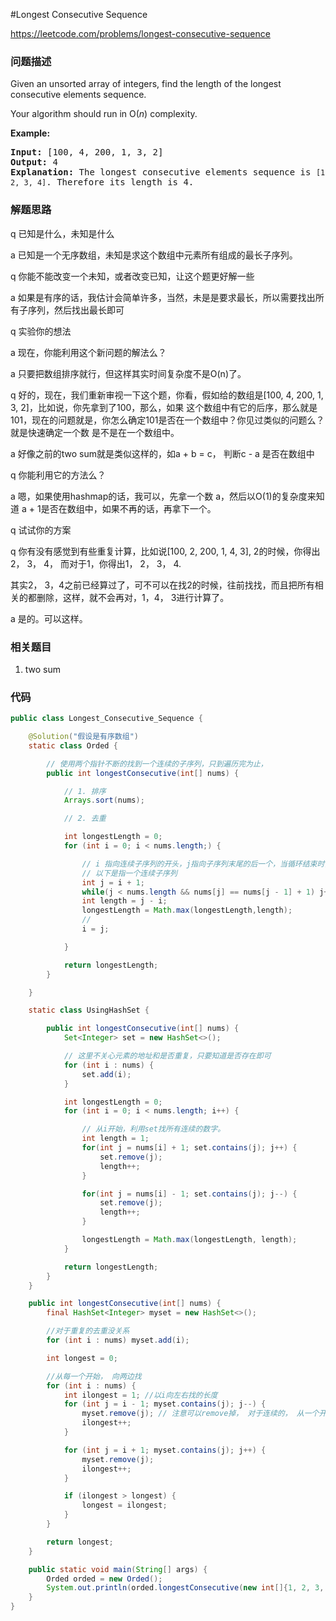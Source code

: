 #Longest Consecutive Sequence

https://leetcode.com/problems/longest-consecutive-sequence

### 问题描述

<p>Given an unsorted array of integers, find the length of the longest consecutive elements sequence.</p>

<p>Your algorithm should run in O(<em>n</em>) complexity.</p>

<p><strong>Example:</strong></p>

<pre>
<strong>Input:</strong>&nbsp;[100, 4, 200, 1, 3, 2]
<strong>Output:</strong> 4
<strong>Explanation:</strong> The longest consecutive elements sequence is <code>[1, 2, 3, 4]</code>. Therefore its length is 4.
</pre>

### 解题思路

q 已知是什么，未知是什么

a 已知是一个无序数组，未知是求这个数组中元素所有组成的最长子序列。

q 你能不能改变一个未知，或者改变已知，让这个题更好解一些

a 如果是有序的话，我估计会简单许多，当然，未是是要求最长，所以需要找出所有子序列，然后找出最长即可

q 实验你的想法

a 现在，你能利用这个新问题的解法么？

a 只要把数组排序就行，但这样其实时间复杂度不是O(n)了。

q 好的，现在，我们重新审视一下这个题，你看，假如给的数组是[100, 4, 200, 1, 3, 2]，比如说，你先拿到了100，那么，如果
这个数组中有它的后序，那么就是101，现在的问题就是，你怎么确定101是否在一个数组中？你见过类似的问题么？就是快速确定一个数
是不是在一个数组中。

a 好像之前的two sum就是类似这样的，如a + b = c， 判断c - a 是否在数组中

q 你能利用它的方法么？

a 嗯，如果使用hashmap的话，我可以，先拿一个数 a，然后以O(1)的复杂度来知道 a + 1是否在数组中，如果不再的话，再拿下一个。

q 试试你的方案

q 你有没有感觉到有些重复计算，比如说[100, 2, 200, 1, 4, 3], 2的时候，你得出2， 3， 4， 而对于1，你得出1， 2， 3， 4.

其实2， 3，4之前已经算过了，可不可以在找2的时候，往前找找，而且把所有相关的都删除，这样，就不会再对，1，4， 3进行计算了。

a 是的。可以这样。



### 相关题目

1. two sum

### 代码

```java
public class Longest_Consecutive_Sequence {

    @Solution("假设是有序数组")
    static class Orded {

        // 使用两个指针不断的找到一个连续的子序列，只到遍历完为止，
        public int longestConsecutive(int[] nums) {

            // 1. 排序
            Arrays.sort(nums);

            // 2. 去重

            int longestLength = 0;
            for (int i = 0; i < nums.length;) {

                // i 指向连续子序列的开头，j指向子序列末尾的后一个，当循环结束时，这个断言为真
                // 以下是指一个连续子序列
                int j = i + 1;
                while(j < nums.length && nums[j] == nums[j - 1] + 1) j++;
                int length = j - i;
                longestLength = Math.max(longestLength,length);
                //
                i = j;

            }

            return longestLength;
        }

    }

    static class UsingHashSet {

        public int longestConsecutive(int[] nums) {
            Set<Integer> set = new HashSet<>();

            // 这里不关心元素的地址和是否重复，只要知道是否存在即可
            for (int i : nums) {
                set.add(i);
            }

            int longestLength = 0;
            for (int i = 0; i < nums.length; i++) {

                // 从i开始，利用set找所有连续的数字。
                int length = 1;
                for(int j = nums[i] + 1; set.contains(j); j++) {
                    set.remove(j);
                    length++;
                }

                for(int j = nums[i] - 1; set.contains(j); j--) {
                    set.remove(j);
                    length++;
                }

                longestLength = Math.max(longestLength, length);
            }

            return longestLength;
        }
    }

    public int longestConsecutive(int[] nums) {
        final HashSet<Integer> myset = new HashSet<>();

        //对于重复的去重没关系
        for (int i : nums) myset.add(i);

        int longest = 0;

        //从每一个开始， 向两边找
        for (int i : nums) {
            int ilongest = 1; //以i向左右找的长度
            for (int j = i - 1; myset.contains(j); j--) {
                myset.remove(j); // 注意可以remove掉， 对于连续的， 从一个开始就可以找到所有， 再从其它元素开找， 无意义
                ilongest++;
            }

            for (int j = i + 1; myset.contains(j); j++) {
                myset.remove(j);
                ilongest++;
            }

            if (ilongest > longest) {
                longest = ilongest;
            }
        }

        return longest;
    }

    public static void main(String[] args) {
        Orded orded = new Orded();
        System.out.println(orded.longestConsecutive(new int[]{1, 2, 3, 4, 100, 101, 102, 200, 201}));
    }
}
```
